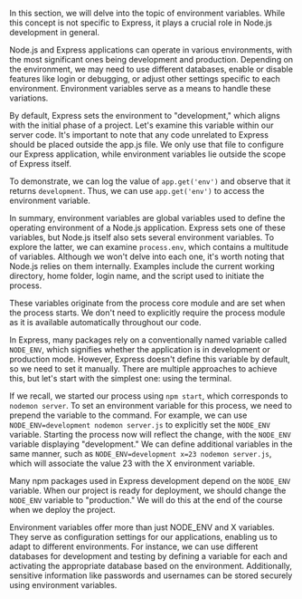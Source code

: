 In this section, we will delve into the topic of environment variables. While this concept is not specific to Express, it plays a crucial role in Node.js development in general.

Node.js and Express applications can operate in various environments, with the most significant ones being development and production. Depending on the environment, we may need to use different databases, enable or disable features like login or debugging, or adjust other settings specific to each environment. Environment variables serve as a means to handle these variations.

By default, Express sets the environment to "development," which aligns with the initial phase of a project. Let's examine this variable within our server code. It's important to note that any code unrelated to Express should be placed outside the app.js file. We only use that file to configure our Express application, while environment variables lie outside the scope of Express itself.

To demonstrate, we can log the value of `app.get('env')` and observe that it returns `development`. Thus, we can use `app.get('env')` to access the environment variable.

In summary, environment variables are global variables used to define the operating environment of a Node.js application. Express sets one of these variables, but Node.js itself also sets several environment variables. To explore the latter, we can examine `process.env`, which contains a multitude of variables. Although we won't delve into each one, it's worth noting that Node.js relies on them internally. Examples include the current working directory, home folder, login name, and the script used to initiate the process.

These variables originate from the process core module and are set when the process starts. We don't need to explicitly require the process module as it is available automatically throughout our code.

In Express, many packages rely on a conventionally named variable called `NODE_ENV`, which signifies whether the application is in development or production mode. However, Express doesn't define this variable by default, so we need to set it manually. There are multiple approaches to achieve this, but let's start with the simplest one: using the terminal.

If we recall, we started our process using `npm start`, which corresponds to `nodemon server`. To set an environment variable for this process, we need to prepend the variable to the command. For example, we can use `NODE_ENV=development nodemon server.js` to explicitly set the `NODE_ENV` variable. Starting the process now will reflect the change, with the `NODE_ENV` variable displaying "development." We can define additional variables in the same manner, such as `NODE_ENV=development x=23 nodemon server.js`, which will associate the value 23 with the X environment variable.

Many npm packages used in Express development depend on the `NODE_ENV` variable. When our project is ready for deployment, we should change the `NODE_ENV` variable to "production." We will do this at the end of the course when we deploy the project.

Environment variables offer more than just NODE_ENV and X variables. They serve as configuration settings for our applications, enabling us to adapt to different environments. For instance, we can use different databases for development and testing by defining a variable for each and activating the appropriate database based on the environment. Additionally, sensitive information like passwords and usernames can be stored securely using environment variables.
